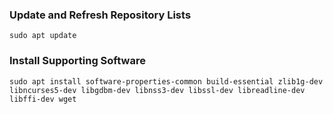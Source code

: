 ### Update and Refresh Repository Lists
    sudo apt update
    
### Install Supporting Software    
    sudo apt install software-properties-common build-essential zlib1g-dev libncurses5-dev libgdbm-dev libnss3-dev libssl-dev libreadline-dev libffi-dev wget
